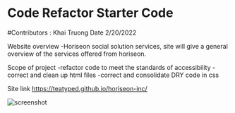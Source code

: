 # Code Refactor Starter Code

#Contributors : Khai Truong 
Date 2/20/2022

Website overview
-Horiseon social solution services, site will give a general overview of the services offered from horiseon. 

Scope of project
-refactor code to meet the standards of accessibility
-correct and clean up html files
-correct and consolidate DRY code in css


Site link
https://teatyped.github.io/horiseon-inc/

![screenshot](webpag.png)


